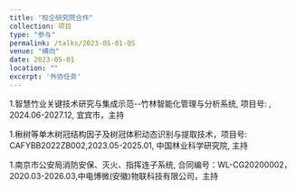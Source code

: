```yaml
---
title: "校企研究院合作"
collection: 项目
type: "参与"
permalink: /talks/2023-05-01-QS
venue: "横向"
date: 2023-05-01
location: ""
excerpt: '外协任务'
---
```


1.智慧竹业关键技术研究与集成示范--竹林智能化管理与分析系统, 项目号: , 2024.06-2027.12, 宜宾市，主持

1.楸树等单木树冠结构因子及树冠体积动态识别与提取技术，项目号: CAFYBB2022ZB002,2023.05-2025.01, 中国林业科学研究院, 主持

1.南京市公安局消防安保、灭火、指挥连子系统, 合同编号：WL-CG20200002，2020.03-2026.03,中电博微(安徽)物联科技有限公司，主持
